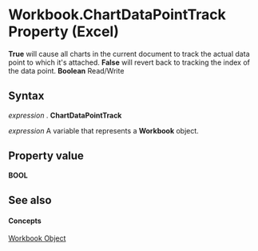 
# Workbook.ChartDataPointTrack Property (Excel)

 **True** will cause all charts in the current document to track the actual data point to which it's attached. **False** will revert back to tracking the index of the data point. **Boolean** Read/Write


## Syntax

 _expression_ . **ChartDataPointTrack**

 _expression_ A variable that represents a **Workbook** object.


## Property value

 **BOOL**


## See also


#### Concepts


[Workbook Object](8c00aa60-c974-eed3-0812-3c9625eb0d4c.md)

